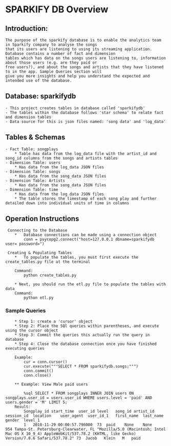 # SPARKIFY DB Overview
 
## Introduction: 
	The purpose of the sparkify database is to enable the analytics team in Sparkify company to analyse the songs 
	that its users are listening to using its streaming application. Database contains a number of fact and dimension
	tables which has data on the songs users are listening to, information about those users (e.g. are they paid or 
	free users?), and about the songs and artists that they have listened to in the app. Sample Queries section will
	give you more insights and help you understand the expected and intended use of the database.
 
## Database: sparkifydb
 
    - This project creates tables in database called 'sparkifydb'
    - The tables within the database follows 'star schema' to relate fact and dimension tables
    - Data source for this is json files named: 'song data' and 'log_data'

## Tables & Schemas

    - Fact Table: songplays
		* Table has data from the log_data file with the artist_id and song_id columns from the songs and artists tables
    - Dimension Table: users
		* Has data from the log_data JSON files
	- Dimension Table: songs 
		* Has data from the song_data JSON files
	- Dimension Table: Artists
		* Has data from the song_data JSON files
	- Dimension Table: time
		* Has data from the log_data JSON files
        * The table stores the timestamp of each song play and further detailed down into individual units of time in columns
  
## Operation Instructions

	 Connecting to the Database
		*   Database connections can be made using a connection object
			conn = psycopg2.connect("host=127.0.0.1 dbname=sparkifydb user= password=")

	 Creating & Populating Tables
		* 	To populate the tables, you must first execute the create_tables.py file at the terminal
		
		Command:
			python create_tables.py
	   
		* Next, you should run the etl.py file to populate the tables with data
		Command:
			python etl.py
		
### Sample Queries

		* Step 1: create a 'cursor' object 
		* Step 2: Place the SQl queries within parentheses, and execute using the cursor object
		* Step 3: Commit the queries this actually run the query in database
		* Step 4: Close the database connection once you have finished executing queries

		Example:
			cur = conn.cursor()
			cur.execute("""SELECT * FROM sparkifydb.songs;""")
			conn.commit()
			conn.close()
		
		** Example: View Male paid users
			
			%sql SELECT * FROM songplays INNER JOIN users ON songplays.user_id = users.user_id WHERE users.level = 'paid' AND users.gender = 'M' LIMIT 5;
		Result:
			Songplay_id	start_time	user_id	level	song_id	artist_id	session_id	location	user_agent	user_id_1	first_name	last_name	gender	level_1
			1	2018-11-29 00:00:57.796000	73	paid	None	None	954	Tampa-St. Petersburg-Clearwater, FL	"Mozilla/5.0 (Macintosh; Intel Mac OS X 10_9_4) AppleWebKit/537.78.2 (KHTML, like Gecko) Version/7.0.6 Safari/537.78.2"	73	Jacob	Klein	M	paid

    
    



